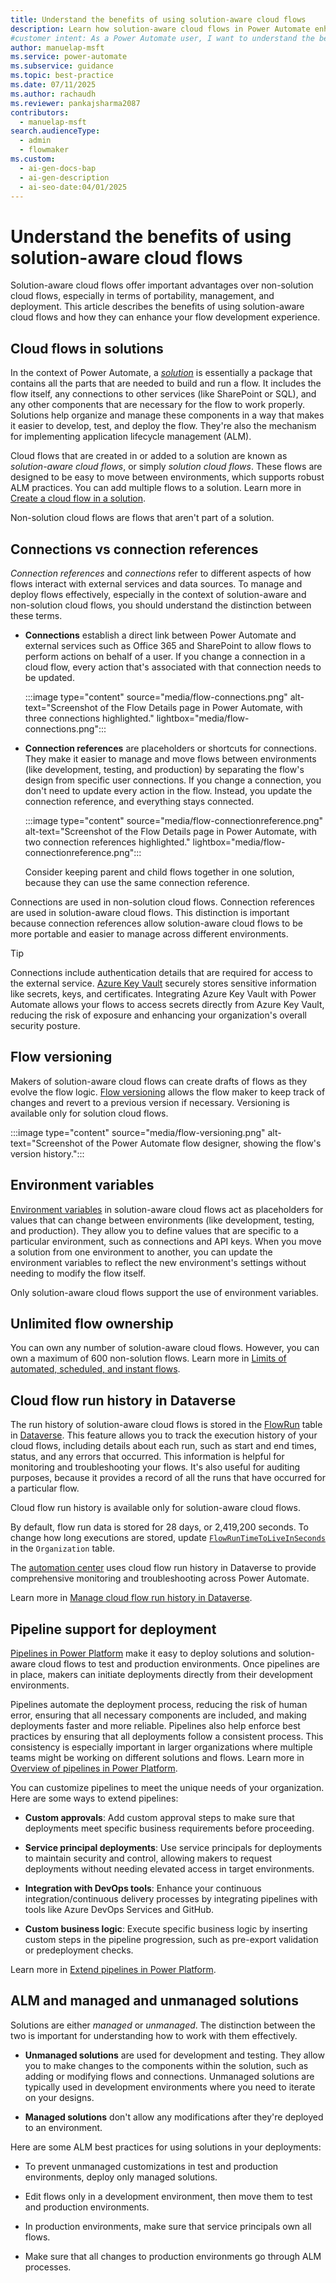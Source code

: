 ```yaml
---
title: Understand the benefits of using solution-aware cloud flows
description: Learn how solution-aware cloud flows in Power Automate enhance portability, management, and deployment for a seamless flow development experience.
#customer intent: As a Power Automate user, I want to understand the benefits of using solution-aware versus non-solution cloud flows so that I can enhance flow portability and management.
author: manuelap-msft
ms.service: power-automate
ms.subservice: guidance
ms.topic: best-practice
ms.date: 07/11/2025
ms.author: rachaudh
ms.reviewer: pankajsharma2087
contributors:
  - manuelap-msft
search.audienceType:
  - admin
  - flowmaker
ms.custom:
  - ai-gen-docs-bap
  - ai-gen-description
  - ai-seo-date:04/01/2025
---
```


# Understand the benefits of using solution-aware cloud flows

Solution-aware cloud flows offer important advantages over non-solution cloud flows, especially in terms of portability, management, and deployment. This article describes the benefits of using solution-aware cloud flows and how they can enhance your flow development experience.

## Cloud flows in solutions

In the context of Power Automate, a [*solution*](/power-platform/alm/solution-concepts-alm) is essentially a package that contains all the parts that are needed to build and run a flow. It includes the flow itself, any connections to other services (like SharePoint or SQL), and any other components that are necessary for the flow to work properly. Solutions help organize and manage these components in a way that makes it easier to develop, test, and deploy the flow. They're also the mechanism for implementing application lifecycle management (ALM).

Cloud flows that are created in or added to a solution are known as *solution-aware cloud flows*, or simply *solution cloud flows*. These flows are designed to be easy to move between environments, which supports robust ALM practices. You can add multiple flows to a solution. Learn more in [Create a cloud flow in a solution](../../create-flow-solution.md).

Non-solution cloud flows are flows that aren't part of a solution.

## Connections vs connection references

*Connection references* and *connections* refer to different aspects of how flows interact with external services and data sources. To manage and deploy flows effectively, especially in the context of solution-aware and non-solution cloud flows, you should understand the distinction between these terms.

- **Connections** establish a direct link between Power Automate and external services such as Office 365 and SharePoint to allow flows to perform actions on behalf of a user. If you change a connection in a cloud flow, every action that's associated with that connection needs to be updated.

  :::image type="content" source="media/flow-connections.png" alt-text="Screenshot of the Flow Details page in Power Automate, with three connections highlighted." lightbox="media/flow-connections.png":::

- **Connection references** are placeholders or shortcuts for connections. They make it easier to manage and move flows between environments (like development, testing, and production) by separating the flow's design from specific user connections. If you change a connection, you don't need to update every action in the flow. Instead, you update the connection reference, and everything stays connected.

  :::image type="content" source="media/flow-connectionreference.png" alt-text="Screenshot of the Flow Details page in Power Automate, with two connection references highlighted." lightbox="media/flow-connectionreference.png":::

  Consider keeping parent and child flows together in one solution, because they can use the same connection reference.

Connections are used in non-solution cloud flows. Connection references are used in solution-aware cloud flows. This distinction is important because connection references allow solution-aware cloud flows to be more portable and easier to manage across different environments.

> [!TIP]
> Connections include authentication details that are required for access to the external service. [Azure Key Vault](/azure/key-vault/) securely stores sensitive information like secrets, keys, and certificates. Integrating Azure Key Vault with Power Automate allows your flows to access secrets directly from Azure Key Vault, reducing the risk of exposure and enhancing your organization's overall security posture.

## Flow versioning

Makers of solution-aware cloud flows can create drafts of flows as they evolve the flow logic. [Flow versioning](/power-automate/drafts-versioning) allows the flow maker to keep track of changes and revert to a previous version if necessary. Versioning is available only for solution cloud flows.

:::image type="content" source="media/flow-versioning.png" alt-text="Screenshot of the Power Automate flow designer, showing the flow's version history.":::

## Environment variables

[Environment variables](/power-apps/maker/data-platform/environmentvariables) in solution-aware cloud flows act as placeholders for values that can change between environments (like development, testing, and production). They allow you to define values that are specific to a particular environment, such as connections and API keys. When you move a solution from one environment to another, you can update the environment variables to reflect the new environment's settings without needing to modify the flow itself.

Only solution-aware cloud flows support the use of environment variables.

## Unlimited flow ownership

You can own any number of solution-aware cloud flows. However, you can own a maximum of 600 non-solution flows. Learn more in [Limits of automated, scheduled, and instant flows](../../limits-and-config.md).

## Cloud flow run history in Dataverse

The run history of solution-aware cloud flows is stored in the [FlowRun](/power-apps/developer/data-platform/reference/entities/flowrun) table in [Dataverse](/power-apps/maker/data-platform/). This feature allows you to track the execution history of your cloud flows, including details about each run, such as start and end times, status, and any errors that occurred. This information is helpful for monitoring and troubleshooting your flows. It's also useful for auditing purposes, because it provides a record of all the runs that have occurred for a particular flow.

Cloud flow run history is available only for solution-aware cloud flows.

By default, flow run data is stored for 28 days, or 2,419,200 seconds. To change how long executions are stored, update [`FlowRunTimeToLiveInSeconds`](/power-apps/developer/data-platform/reference/entities/organization#BKMK_FlowRunTimeToLiveInSeconds) in the `Organization` table.

The [automation center](/power-automate/automation-center-overview) uses cloud flow run history in Dataverse to provide comprehensive monitoring and troubleshooting across Power Automate.

Learn more in [Manage cloud flow run history in Dataverse](/power-automate/dataverse/cloud-flow-run-metadata).

## Pipeline support for deployment

[Pipelines in Power Platform](/power-platform/alm/pipelines) make it easy to deploy solutions and solution-aware cloud flows to test and production environments. Once pipelines are in place, makers can initiate deployments directly from their development environments.

Pipelines automate the deployment process, reducing the risk of human error, ensuring that all necessary components are included, and making deployments faster and more reliable. Pipelines also help enforce best practices by ensuring that all deployments follow a consistent process. This consistency is especially important in larger organizations where multiple teams might be working on different solutions and flows. Learn more in [Overview of pipelines in Power Platform](/power-platform/alm/pipelines).

You can customize pipelines to meet the unique needs of your organization. Here are some ways to extend pipelines:

- **Custom approvals**: Add custom approval steps to make sure that deployments meet specific business requirements before proceeding.

- **Service principal deployments**: Use service principals for deployments to maintain security and control, allowing makers to request deployments without needing elevated access in target environments.

- **Integration with DevOps tools**: Enhance your continuous integration/continuous delivery processes by integrating pipelines with tools like Azure DevOps Services and GitHub.

- **Custom business logic**: Execute specific business logic by inserting custom steps in the pipeline progression, such as pre-export validation or predeployment checks.

Learn more in [Extend pipelines in Power Platform](/power-platform/alm/extend-pipelines).

## ALM and managed and unmanaged solutions

Solutions are either *managed* or *unmanaged*. The distinction between the two is important for understanding how to work with them effectively.

- **Unmanaged solutions** are used for development and testing. They allow you to make changes to the components within the solution, such as adding or modifying flows and connections. Unmanaged solutions are typically used in development environments where you need to iterate on your designs.

- **Managed solutions** don't allow any modifications after they're deployed to an environment.

Here are some ALM best practices for using solutions in your deployments:

- To prevent unmanaged customizations in test and production environments, deploy only managed solutions.

- Edit flows only in a development environment, then move them to test and production environments.

- In production environments, make sure that service principals own all flows.

- Make sure that all changes to production environments go through ALM processes.
